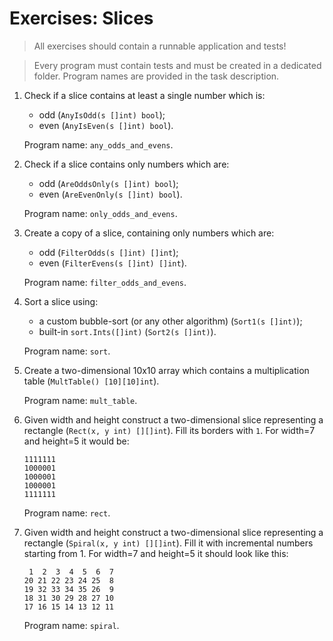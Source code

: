# Exercises: Slices

> All exercises should contain a runnable application and tests!

> Every program must contain tests and must be created in a dedicated folder.
Program names are provided in the task description.

1. Check if a slice contains at least a single number which is:
    - odd (`AnyIsOdd(s []int) bool`);
    - even (`AnyIsEven(s []int) bool`).

   Program name: `any_odds_and_evens`.

2. Check if a slice contains only numbers which are:
    - odd (`AreOddsOnly(s []int) bool`);
    - even (`AreEvenOnly(s []int) bool`).

   Program name: `only_odds_and_evens`.

3. Create a copy of a slice, containing only numbers which are:
    - odd (`FilterOdds(s []int) []int`);
    - even (`FilterEvens(s []int) []int`).

   Program name: `filter_odds_and_evens`.

4. Sort a slice using:
    - a custom bubble-sort (or any other algorithm) (`Sort1(s []int)`);
    - built-in `sort.Ints([]int)` (`Sort2(s []int)`).

   Program name: `sort`.

5. Create a two-dimensional 10x10 array which contains a multiplication table
   (`MultTable() [10][10]int`).

   Program name: `mult_table`.

6. Given width and height construct a two-dimensional slice representing a
   rectangle (`Rect(x, y int) [][]int`). Fill its borders with `1`. For width=7
   and height=5 it would be:

   ```
   1111111
   1000001
   1000001
   1000001
   1111111
   ```

   Program name: `rect`.

7. Given width and height construct a two-dimensional slice representing a
   rectangle (`Spiral(x, y int) [][]int`). Fill it with incremental numbers
   starting from 1. For width=7 and height=5 it should look like this:

   ```
    1  2  3  4  5  6  7
   20 21 22 23 24 25  8
   19 32 33 34 35 26  9
   18 31 30 29 28 27 10
   17 16 15 14 13 12 11
   ```

   Program name: `spiral`.